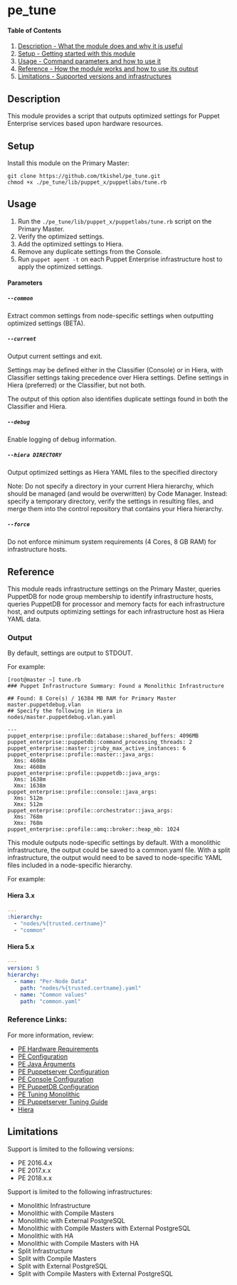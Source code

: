 # pe_tune

#### Table of Contents

1. [Description - What the module does and why it is useful](#description)
1. [Setup - Getting started with this module](#setup)
1. [Usage - Command parameters and how to use it](#usage)
1. [Reference - How the module works and how to use its output](#reference)
1. [Limitations - Supported versions and infrastructures](#limitations)

## Description

This module provides a script that outputs optimized settings for Puppet Enterprise services based upon hardware resources.

## Setup

Install this module on the Primary Master:

```shell
git clone https://github.com/tkishel/pe_tune.git
chmod +x ./pe_tune/lib/puppet_x/puppetlabs/tune.rb 
```

## Usage

1. Run the `./pe_tune/lib/puppet_x/puppetlabs/tune.rb` script on the Primary Master.
1. Verify the optimized settings.
1. Add the optimized settings to Hiera.
1. Remove any duplicate settings from the Console.
1. Run `puppet agent -t` on each Puppet Enterprise infrastructure host to apply the optimized settings.

#### Parameters

##### `--common`

Extract common settings from node-specific settings when outputting optimized settings (BETA).

##### `--current`

Output current settings and exit.

Settings may be defined either in the Classifier (Console) or in Hiera, with Classifier settings taking precedence over Hiera settings. Define settings in Hiera (preferred) or the Classifier, but not both.

The output of this option also identifies duplicate settings found in both the Classifier and Hiera.

##### `--debug`

Enable logging of debug information.

##### `--hiera DIRECTORY`

Output optimized settings as Hiera YAML files to the specified directory

Note: Do not specify a directory in your current Hiera hierarchy, which should be managed (and would be overwritten) by Code Manager. Instead: specify a temporary directory, verify the settings in resulting files, and merge them into the control repository that contains your Hiera hierarchy.

##### `--force`

Do not enforce minimum system requirements (4 Cores, 8 GB RAM) for infrastructure hosts.

## Reference

This module reads infrastructure settings on the Primary Master, queries PuppetDB for node group membership to identify infrastructure hosts, queries PuppetDB for processor and memory facts for each infrastructure host, and outputs optimizing settings for each infrastructure host as Hiera YAML data.

### Output

By default, settings are output to STDOUT.

For example:

```shell
[root@master ~] tune.rb
### Puppet Infrastructure Summary: Found a Monolithic Infrastructure

## Found: 8 Core(s) / 16384 MB RAM for Primary Master master.puppetdebug.vlan
## Specify the following in Hiera in nodes/master.puppetdebug.vlan.yaml

---
puppet_enterprise::profile::database::shared_buffers: 4096MB
puppet_enterprise::puppetdb::command_processing_threads: 2
puppet_enterprise::master::jruby_max_active_instances: 6
puppet_enterprise::profile::master::java_args:
  Xms: 4608m
  Xmx: 4608m
puppet_enterprise::profile::puppetdb::java_args:
  Xms: 1638m
  Xmx: 1638m
puppet_enterprise::profile::console::java_args:
  Xms: 512m
  Xmx: 512m
puppet_enterprise::profile::orchestrator::java_args:
  Xms: 768m
  Xmx: 768m
puppet_enterprise::profile::amq::broker::heap_mb: 1024
```

This module outputs node-specific settings by default. With a monolithic infrastructure, the output could be saved to a common.yaml file. With a split infrastructure, the output would need to be saved to node-specific YAML files included in a node-specific hierarchy.

For example:

#### Hiera 3.x

```yaml
---
:hierarchy:
  - "nodes/%{trusted.certname}"
  - "common"
```

#### Hiera 5.x

```yaml
---
version: 5
hierarchy:
  - name: "Per-Node Data"
    path: "nodes/%{trusted.certname}.yaml"
  - name: "Common values"
    path: "common.yaml"
```

### Reference Links:

For more information, review:

* [PE Hardware Requirements](https://puppet.com/docs/pe/latest/installing/hardware_requirements.html)
* [PE Configuration](https://puppet.com/docs/pe/latest/configuring/config_intro.html)
* [PE Java Arguments](https://puppet.com/docs/pe/latest/configuring/config_java_args.html)
* [PE Puppetserver Configuration](https://puppet.com/docs/pe/latest/configuring/config_puppetserver.html)
* [PE Console Configuration](https://puppet.com/docs/pe/latest/configuring/config_console.html)
* [PE PuppetDB Configuration](https://puppet.com/docs/pe/latest/configuring/config_puppetdb.html)
* [PE Tuning Monolithic](https://puppet.com/docs/pe/latest/configuring/tuning_monolithic.html)
* [PE Puppetserver Tuning Guide](https://puppet.com/docs/puppetserver/latest/tuning_guide.html)
* [Hiera](https://puppet.com/docs/puppet/latest/hiera_intro.html)

## Limitations

Support is limited to the following versions:

* PE 2016.4.x
* PE 2017.x.x
* PE 2018.x.x

Support is limited to the following infrastructures:

* Monolithic Infrastructure
* Monolithic with Compile Masters
* Monolithic with External PostgreSQL
* Monolithic with Compile Masters with External PostgreSQL
* Monolithic with HA
* Monolithic with Compile Masters with HA
* Split Infrastructure
* Split with Compile Masters
* Split with External PostgreSQL
* Split with Compile Masters with External PostgreSQL
